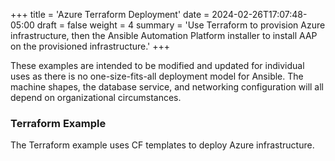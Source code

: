 +++
title = 'Azure Terraform Deployment'
date = 2024-02-26T17:07:48-05:00
draft = false
weight = 4
summary = 'Use Terraform to provision Azure infrastructure, then the Ansible Automation Platform installer to install AAP on the provisioned infrastructure.'
+++

These examples are intended to be modified and updated for individual uses as there is no one-size-fits-all deployment model for Ansible.  The  machine shapes, the database service, and networking configuration will all depend on organizational circumstances.

### Terraform Example

The Terraform example uses CF templates to deploy Azure infrastructure.
